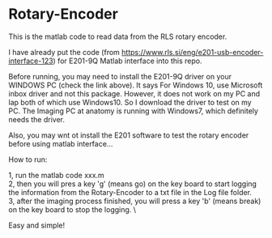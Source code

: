 # Rotary-Encoder
This is the matlab code to read data from the RLS rotary encoder.

I have already put the code (from https://www.rls.si/eng/e201-usb-encoder-interface-123) for E201-9Q Matlab interface into this repo. 

Before running, you may need to install the E201-9Q driver on your WINDOWS PC (check the link above). It says For Windows 10, use Microsoft inbox driver and not this package. However, it does not work on my PC and lap both of which use Windows10. So I download the driver to test on my PC. The Imaging PC at anatomy is running with Windows7, which definitely needs the driver. 

Also, you may wnt ot install the E201 software to test the rotary encoder before using matlab interface...

How to run:

1, run the matlab code xxx.m \
2, then you will pres a key 'g' (means go) on the key board to start logging the information from the Rotary-Encoder to a txt file in the Log file folder. \
3, after the imaging process finished, you will press a key 'b' (means break) on the key board to stop the logging. \

Easy and simple!

